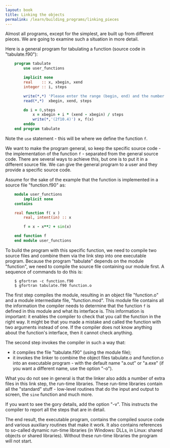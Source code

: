 ```yaml
---
layout: book
title: Linking the objects
permalink: /learn/building_programs/linking_pieces
---
```


Almost all programs, except for the simplest, are built up from
different pieces. We are going to examine such a situation in
more detail.

Here is a general program for tabulating a function (source code in
"tabulate.f90"):

```fortran
    program tabulate
        use user_functions

        implicit none
        real    :: x, xbegin, xend
        integer :: i, steps

        write(*,*) 'Please enter the range (begin, end) and the number of steps:'
        read(*,*)  xbegin, xend, steps

        do i = 0,steps
            x = xbegin + i * (xend - xbegin) / steps
            write(*,'(2f10.4)') x, f(x)
        enddo
    end program tabulate
```

Note the `use` statement - this will be where we define the function `f`.

We want to make the program general, so keep the
specific source code - the implementation of the function `f` -
separated from the general source code. There are several ways to
achieve this, but one is to put it in a different source file. We can
give the general program to a user and they provide a specific source code.

Assume for the sake of the example that the function is implemented in a
source file "function.f90" as:

```fortran
    module user_functions
        implicit none
    contains

    real function f( x )
        real, intent(in) :: x

        f = x - x**2 + sin(x)

    end function f
    end module user_functions
```

To build the program with this specific function, we need to compile two
source files and combine them via the link step into one executable
program. Because the program "tabulate" depends on the module
"function", we need to compile the source file containing our module
first. A sequence of commands to do this is:

```shell
    $ gfortran -c function.f90
    $ gfortran tabulate.f90 function.o
```

The first step compiles the module, resulting in an object file
"function.o" and a module intermediate file, "function.mod". This module
file contains all the information the compiler needs to determine that
the function `f` is defined in this module and what its interface is. This
information is important: it enables the compiler to check that you call
the function in the right way. It might be that you made a mistake and
called the function with two arguments instead of one. If the compiler
does not know anything about the function's interface, then it cannot
check anything.

The second step invokes the compiler in such a way that:

* it compiles the file "tabulate.f90" (using the module file);
* it invokes the linker to combine the object files tabulate.o and function.o into an
executable program - with the default name "a.out" or "a.exe" (if you
want a different name, use the option "-o").

What you do not see in general is that the linker also adds a number of
extra files in this link step, the run-time libraries. These run-time
libraries contain all the "standard" stuff - low-level routines that do
the input and output to screen, the `sine` function and much more.

If you want to see the gory details, add the option "-v". This instructs
the compiler to report all the steps that are in detail.

The end result, the executable program, contains the compiled source
code and various auxiliary routines that make it work. It also contains
references to so-called dynamic run-time libraries (in Windows: DLLs, in
Linux: shared objects or shared libraries). Without these run-time
libraries the program will not start.

